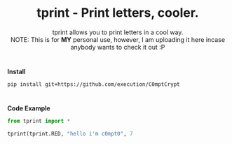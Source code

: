 <h1 align="center">
    tprint - Print letters, cooler.
</h1>
<p align="center">
	tprint allows you to print letters in a cool way.<br>NOTE: This is for <b>MY</b> personal use, however, I am uploading it here incase anybody wants to check it out :P</br>
</p>

<h1></h1>

**Install**

```
pip install git+https://github.com/execution/C0mptCrypt
```

<h1></h1>

**Code Example**

```python
from tprint import *

tprint(tprint.RED, "hello i'm c0mpt0", 7
```
